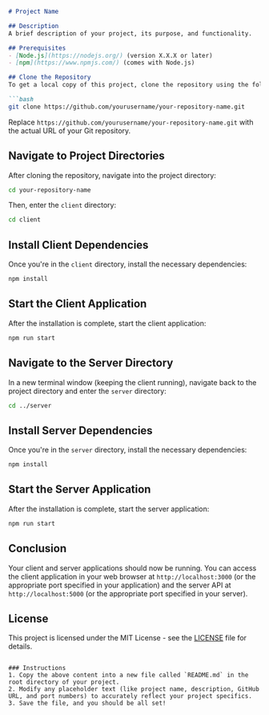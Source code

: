

```markdown
# Project Name

## Description
A brief description of your project, its purpose, and functionality.

## Prerequisites
- [Node.js](https://nodejs.org/) (version X.X.X or later)
- [npm](https://www.npmjs.com/) (comes with Node.js)

## Clone the Repository
To get a local copy of this project, clone the repository using the following command:

```bash
git clone https://github.com/yourusername/your-repository-name.git
```

Replace `https://github.com/yourusername/your-repository-name.git` with the actual URL of your Git repository.

## Navigate to Project Directories

After cloning the repository, navigate into the project directory:

```bash
cd your-repository-name
```

Then, enter the `client` directory:

```bash
cd client
```

## Install Client Dependencies
Once you're in the `client` directory, install the necessary dependencies:

```bash
npm install
```

## Start the Client Application
After the installation is complete, start the client application:

```bash
npm run start
```

## Navigate to the Server Directory
In a new terminal window (keeping the client running), navigate back to the project directory and enter the `server` directory:

```bash
cd ../server
```

## Install Server Dependencies
Once you're in the `server` directory, install the necessary dependencies:

```bash
npm install
```

## Start the Server Application
After the installation is complete, start the server application:

```bash
npm run start
```

## Conclusion
Your client and server applications should now be running. You can access the client application in your web browser at `http://localhost:3000` (or the appropriate port specified in your application) and the server API at `http://localhost:5000` (or the appropriate port specified in your server).

## License
This project is licensed under the MIT License - see the [LICENSE](LICENSE) file for details.
```

### Instructions
1. Copy the above content into a new file called `README.md` in the root directory of your project.
2. Modify any placeholder text (like project name, description, GitHub URL, and port numbers) to accurately reflect your project specifics.
3. Save the file, and you should be all set!

